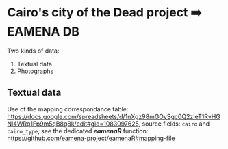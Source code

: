# Cairo's city of the Dead project ➡️ EAMENA DB

Two kinds of data:

1. Textual data
2. Photographs

## Textual data

Use of the mapping correspondance table: https://docs.google.com/spreadsheets/d/1nXgz98mGOySgc0Q2zIeT1RvHGNl4WRq1Fp9m5qB8g8k/edit#gid=1083097625, source fields: `cairo` and `cairo_type`, see the dedicated ***eamenaR*** function: https://github.com/eamena-project/eamenaR#mapping-file

